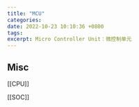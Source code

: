 ```yaml
---
title: "MCU"
categories: 
date: 2022-10-23 10:10:36 +0800
tags: 
excerpt: Micro Controller Unit：微控制单元
---
```







## Misc

[[CPU]]

[[SOC]]

